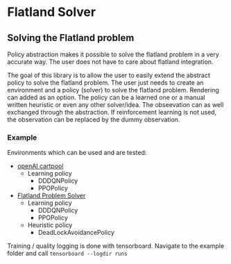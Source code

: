 # Flatland Solver

## Solving the Flatland problem

Policy abstraction makes it possible to solve the flatland problem in a very accurate way. The user does not have to care about flatland integration.

The goal of this library is to allow the user to easily extend the abstract policy to solve the flatland problem. 
The user just needs to create an environment and a policy (solver) to solve the flatland problem. Rendering can added as an option.
The policy can be a learned one or a manual written heuristic or even any other solver/idea. 
The obseevation can as well exchanged through the abstraction.
If reinforcement learning is not used, the observation can be replaced by the dummy observation.


### Example

Environments which can be used and are tested:

- [openAI cartpool](https://github.com/aiAdrian/flatland_solver_policy/blob/main/example/learning_policy_cartpool_example.py)
    - Learning policy
        - DDDQNPolicy
        - PPOPolicy
- [Flatland Problem Solver](https://github.com/aiAdrian/flatland_solver_policy/blob/main/example/learning_policy_flatland_example.py)
    - Learning policy
        - DDDQNPolicy
        - PPOPolicy
    - Heuristic policy
        - DeadLockAvoidancePolicy

Training / quality logging is done with tensorboard. Navigate to the example folder
and call ``tensorboard --logdir runs``
